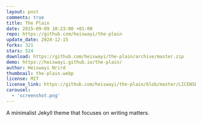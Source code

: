 ```yaml
---
layout: post
comments: true
title: The Plain
date: 2015-09-09 10:23:00 +01:00
repo: https://github.com/heiswayi/the-plain
update_date: 2024-12-15
forks: 321
stars: 524
download: https://github.com/heiswayi/the-plain/archive/master.zip
demo: https://heiswayi.github.io/the-plain/
author: Heiswayi Nrird
thumbnail: the-plain.webp
license: MIT
license_link: https://github.com/heiswayi/the-plain/blob/master/LICENSE
carousel:
  - 'screenshot.png'
---
```


A minimalist Jekyll theme that focuses on writing matters.
